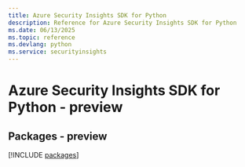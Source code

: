 ```yaml
---
title: Azure Security Insights SDK for Python
description: Reference for Azure Security Insights SDK for Python
ms.date: 06/13/2025
ms.topic: reference
ms.devlang: python
ms.service: securityinsights
---
```

# Azure Security Insights SDK for Python - preview
## Packages - preview
[!INCLUDE [packages](security-insights-index.md)]